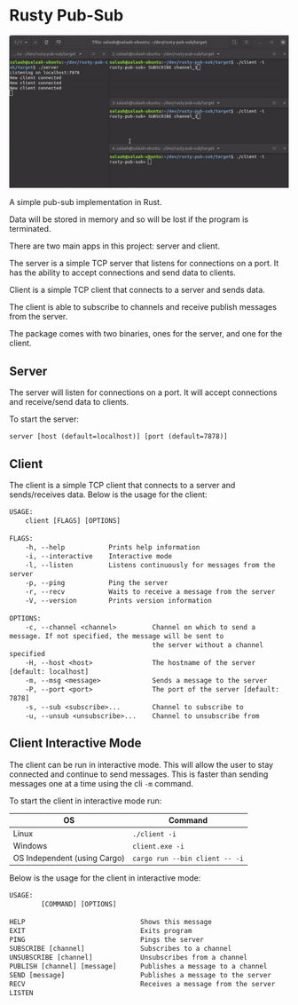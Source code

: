 # Rusty Pub-Sub

![Example](example/example.gif)

A simple pub-sub implementation in Rust.

Data will be stored in memory and so will be lost if the program is terminated.

There are two main apps in this project: server and client.

The server is a simple TCP server that listens for connections on a port. It has the ability to accept connections and send data to clients.

Client is a simple TCP client that connects to a server and sends data.

The client is able to subscribe to channels and receive publish messages from the server.

The package comes with two binaries, ones for the server, and one for the client.

## Server
The server will listen for connections on a port. It will accept connections and receive/send data to clients.

To start the server:
```
server [host (default=localhost)] [port (default=7878)]
```

## Client
The client is a simple TCP client that connects to a server and sends/receives data.
Below is the usage for the client:

```
USAGE:
    client [FLAGS] [OPTIONS]

FLAGS:
    -h, --help           Prints help information
    -i, --interactive    Interactive mode
    -l, --listen         Listens continuously for messages from the server
    -p, --ping           Ping the server
    -r, --recv           Waits to receive a message from the server
    -V, --version        Prints version information

OPTIONS:
    -c, --channel <channel>         Channel on which to send a message. If not specified, the message will be sent to
                                    the server without a channel specified
    -H, --host <host>               The hostname of the server [default: localhost]
    -m, --msg <message>             Sends a message to the server
    -P, --port <port>               The port of the server [default: 7878]
    -s, --sub <subscribe>...        Channel to subscribe to
    -u, --unsub <unsubscribe>...    Channel to unsubscribe from
```

## Client Interactive Mode
The client can be run in interactive mode. This will allow the user to stay connected and continue to send messages. This is faster than sending messages one at a time using the cli `-m` command.

To start the client in interactive mode run:

| OS | Command |
| --- | -- |
| Linux | `./client -i` |
| Windows | `client.exe -i` |
| OS Independent (using Cargo) | `cargo run --bin client -- -i` |

Below is the usage for the client in interactive mode:
```
USAGE:
        [COMMAND] [OPTIONS]

HELP                             Shows this message
EXIT                             Exits program
PING                             Pings the server
SUBSCRIBE [channel]              Subscribes to a channel
UNSUBSCRIBE [channel]            Unsubscribes from a channel
PUBLISH [channel] [message]      Publishes a message to a channel
SEND [message]                   Publishes a message to the server
RECV                             Receives a message from the server
LISTEN
```
